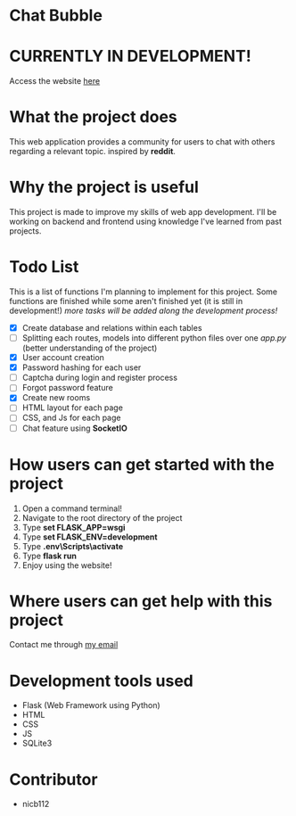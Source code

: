 # Chat Bubble

# **CURRENTLY IN DEVELOPMENT!**

Access the website [here](https://chat-bubble.herokuapp.com)

# What the project does
This web application provides a community for users to chat with others regarding a relevant topic.
inspired by **reddit**.

<!-- # Example gif showcasing the website application
![value](link) -->

# Why the project is useful
This project is made to improve my skills of web app development. I'll be working on backend and frontend using knowledge I've learned from past projects.

# Todo List
This is a list of functions I'm planning to implement for this project. Some functions are finished while some aren't finished yet (it is still in development!) *more tasks will be added along the development process!*
- [X] Create database and relations within each tables
- [ ] Splitting each routes, models into different python files over one *app.py* (better understanding of the project)
- [X] User account creation
- [X] Password hashing for each user
- [ ] Captcha during login and register process
- [ ] Forgot password feature
- [X] Create new rooms
- [ ] HTML layout for each page 
- [ ] CSS, and Js for each page
- [ ] Chat feature using **SocketIO**
 
# How users can get started with the project
1. Open a command terminal!
2. Navigate to the root directory of the project
3. Type **set FLASK_APP=wsgi**
4. Type **set FLASK_ENV=development**
5. Type **.env\Scripts\activate**
6. Type **flask run**
7. Enjoy using the website!

# Where users can get help with this project
Contact me through [my email](mailto:nicholasb1537@gmail.com)

# Development tools used
* Flask (Web Framework using Python)
* HTML
* CSS
* JS
* SQLite3

# Contributor
* nicb112